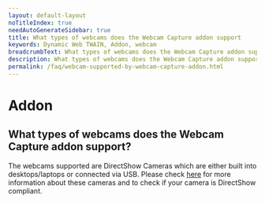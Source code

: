 ```yaml
---
layout: default-layout
noTitleIndex: true
needAutoGenerateSidebar: true
title: What types of webcams does the Webcam Capture addon support
keywords: Dynamic Web TWAIN, Addon, webcam
breadcrumbText: What types of webcams does the Webcam Capture addon support
description: What types of webcams does the Webcam Capture addon support
permalink: /faq/webcam-supported-by-webcam-capture-addon.html
---
```


# Addon

## What types of webcams does the Webcam Capture addon support?

The webcams supported are DirectShow Cameras which are either built into desktops/laptops or connected via USB. Please check <a href="{{site.getstarted}}hardware.html#directshow-cameras" target="_blank">here</a> for more information about these cameras and to check if your camera is DirectShow compliant.
